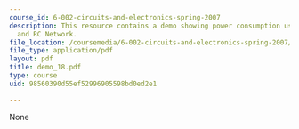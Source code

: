 ```yaml
---
course_id: 6-002-circuits-and-electronics-spring-2007
description: This resource contains a demo showing power consumption using MOSFET
  and RC Network.
file_location: /coursemedia/6-002-circuits-and-electronics-spring-2007/98560390d55ef52996905598bd0ed2e1_demo_18.pdf
file_type: application/pdf
layout: pdf
title: demo_18.pdf
type: course
uid: 98560390d55ef52996905598bd0ed2e1

---
```

None